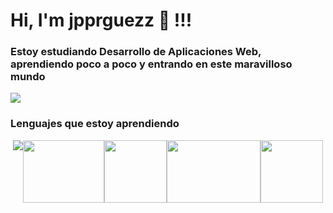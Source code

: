 # Hi, I'm jpprguezz 🦦 !!!
### Estoy estudiando Desarrollo de Aplicaciones Web, aprendiendo poco a poco y entrando en este maravilloso mundo
![](https://github.com/jpprguezz/jpprguezz/assets/145053972/e80ed21f-9b29-48ad-b797-868278dde6a1)
### Lenguajes que estoy aprendiendo 
 </p>
    <div style="display: flex; justify-content: center;">
    <img src=".width: 100px; height: 100px;">
    <img src=".![markdown_logo_icon_247779](https://github.com/jpprguezz/jpprguezz/assets/145053972/42bc6985-8eb9-4b98-af17-ad3ec47e9415)" style="width: 130px; height: 100px;">
    <img src="." style="width: 100px; height: 100px;">
    <img src="." style="width: 150px; height: 100px;">
    <img src="." style="width: 100px; height:100px;">
</div>


